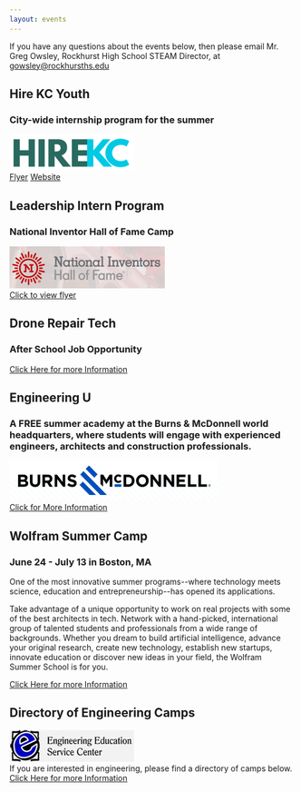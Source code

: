 ```yaml
---
layout: events
---
```


If you have any questions about the events below, then please email Mr. Greg Owsley, Rockhurst High School STEAM Director, at gowsley@rockhursths.edu  

## Hire KC Youth
### City-wide internship program for the summer

<div class="flex-wrapper">
  <img src="/img/HireKCYouth.png">
</div>  
<a class="btn btn-primary" href="https://drive.google.com/file/d/0B1-JIRrX_4I5bFBfdXE4WDdIQVFhaXo4RXFfdEdkWWc3SHBV/view?usp=sharing" role="button">Flyer</a>
<a class="btn btn-primary" href="hirekcyouth.org/jobs" role="button">Website</a>


## Leadership Intern Program
### National Inventor Hall of Fame Camp

<div class="flex-wrapper">
  <img src="/img/National Inventor HOF.png">
</div>  
<a class="btn btn-primary" href="https://drive.google.com/file/d/0B1-JIRrX_4I5clVOYXFnTHRkME1kTVdTelNZQjN0WUVKLU5F/view?usp=sharing" role="button">Click to view flyer</a>

## Drone Repair Tech
### After School Job Opportunity

<a class="btn btn-primary" href="
https://drive.google.com/open?id=0B1-JIRrX_4I5Tjk5YzFwbjFUenJXWFhmVDFYMHFLYWl4ZEZJ" role="button">Click Here for more Information</a>

## Engineering U 
### A FREE summer academy at the Burns & McDonnell world headquarters, where students will engage with experienced engineers, architects and construction professionals.
<div class="flex-wrapper">
  <img src="/img/Screen Shot 2018-04-02 at 2.23.40 PM.png">
</div> 
<a class="btn btn-primary" href="https://drive.google.com/file/d/0B1-JIRrX_4I5VFRvd0VIWDNiWG42S00xSnJoMEhyMUxNZWNF/view?usp=sharing" role="button">Click for More Information</a>

## Wolfram Summer Camp
### June 24 - July 13 in Boston, MA
One of the most innovative summer programs--where technology
meets science, education and entrepreneurship--has opened its
applications. 

Take advantage of a unique opportunity to work on real projects
with some of the best architects in tech. Network with a
hand-picked, international group of talented students and
professionals from a wide range of backgrounds. Whether you dream
to build artificial intelligence, advance your original research,
create new technology, establish new startups, innovate education
or discover new ideas in your field, the Wolfram Summer School is
for you.

<a class="btn btn-primary" href="https://education.wolfram.com/summer/school/" role="button">Click Here for more Information</a>

## Directory of Engineering Camps
<div class="flex-wrapper">
  <img src="/img/EngineeringEducationServiceCenter.gif">
</div> 
If you are interested in engineering, please find a directory of camps below.
<a class="btn btn-primary" href="http://www.engineeringedu.com/store/index.php?route=information/information&information_id=8" role="button">Click Here for more Information</a>


